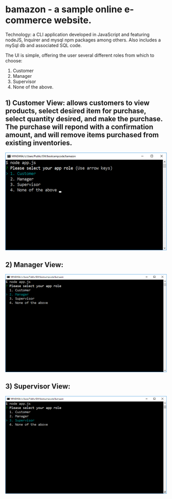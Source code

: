 # bamazon - a sample online e-commerce website.

Technology: a CLI application developed in JavaScript and featuring nodeJS, Inquirer and mysql npm packages among others.  Also includes a mySql db and associated SQL code. 

The UI is simple, offering the user several different roles from which to choose:

1. Customer
2. Manager
3. Supervisor
4. None of the above.

## 1) Customer View: allows customers to view products, select desired item for purchase, select quantity desired, and make the purchase.  The purchase will repond with a confirmation amount, and will remove items purchased from existing inventories.
![customer](/images/bamazonCustomer.gif)

## 2) Manager View:

![manager](/images/bamazonManager.gif)

## 3) Supervisor View:

![supervisor](/images/bamazonSupervisor.gif)